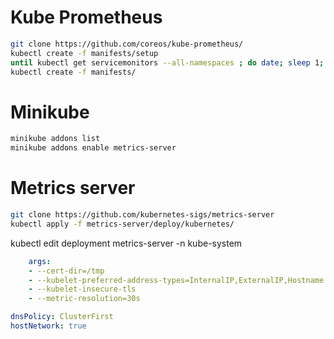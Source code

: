 # Kube Prometheus

```sh
git clone https://github.com/coreos/kube-prometheus/
kubectl create -f manifests/setup
until kubectl get servicemonitors --all-namespaces ; do date; sleep 1; echo ""; done
kubectl create -f manifests/
```

# Minikube

```sh
minikube addons list
minikube addons enable metrics-server
```

# Metrics server
```sh
git clone https://github.com/kubernetes-sigs/metrics-server
kubectl apply -f metrics-server/deploy/kubernetes/
```
kubectl edit deployment metrics-server -n kube-system

```yml
    args:
    - --cert-dir=/tmp
    - --kubelet-preferred-address-types=InternalIP,ExternalIP,Hostname
    - --kubelet-insecure-tls
    - --metric-resolution=30s

dnsPolicy: ClusterFirst
hostNetwork: true
```
